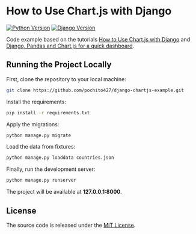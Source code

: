 # How to Use Chart.js with Django

[![Python Version](https://img.shields.io/badge/python-3.7-brightgreen.svg)](https://python.org)
[![Django Version](https://img.shields.io/badge/django-3.0-brightgreen.svg)](https://djangoproject.com)

Code example based on the tutorials [How to Use Chart.js with Django](https://simpleisbetterthancomplex.com/tutorial/2020/01/19/how-to-use-chart-js-with-django.html) and [Django, Pandas and Chart.js for a quick dashboard](https://towardsdatascience.com/django-pandas-and-chart-js-for-a-quick-dashboard-e261bce38bee).

## Running the Project Locally

First, clone the repository to your local machine:

```bash
git clone https://github.com/pochito427/django-chartjs-example.git
```

Install the requirements:

```bash
pip install -r requirements.txt
```

Apply the migrations:

```bash
python manage.py migrate
```

Load the data from fixtures:

```bash
python manage.py loaddata countries.json
```

Finally, run the development server:

```bash
python manage.py runserver
```

The project will be available at **127.0.0.1:8000**.


## License

The source code is released under the [MIT License](https://github.com/pochito427/django-chartjs-example/blob/master/LICENSE).